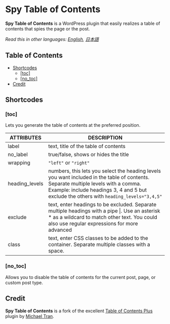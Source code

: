 # Spy Table of Contents
**Spy Table of Contents** is a WordPress plugin that easily realizes a table of contents that spies the page or the post.

*Read this in other languages: [English](README.md), [日本語](README.ja.md)*

## Table of Contents
  - [Shortcodes](#Shortcodes)
    - [[toc]]([toc])
    - [[no_toc]](#[no_toc])
  - [Credit](#Credit)




## Shortcodes

### [toc]
Lets you generate the table of contents at the preferred position.

ATTRIBUTES     | DESCRIPTION
---------------|-------------
label          | text, title of the table of contents
no_label       | true/false, shows or hides the title
wrapping       | `"left"` or `"right"`
heading_levels | numbers, this lets you select the heading levels you want included in the table of contents. Separate multiple levels with a comma. Example: include headings 3, 4 and 5 but exclude the others with `heading_levels="3,4,5"`
exclude        | text, enter headings to be excluded. Separate multiple headings with a pipe &#124;. Use an asterisk * as a wildcard to match other text. You could also use regular expressions for more advanced 
class          | text, enter CSS classes to be added to the container. Separate multiple classes with a space.

### [no_toc]
Allows you to disable the table of contents for the current post, page, or custom post type.

## Credit
**Spy Table of Contents** is a fork of the excellent [Table of Contents Plus](https://wordpress.org/plugins/table-of-contents-plus/) plugin by [Michael Tran](http://dublue.com/plugins/toc/).


